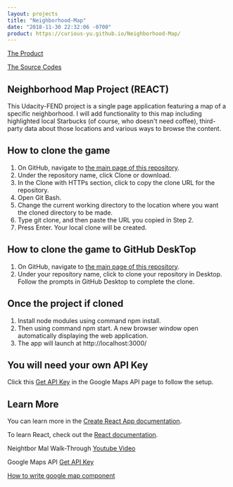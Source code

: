 ```yaml
---
layout: projects
title: "Neighborhood-Map"
date: "2018-11-30 22:32:06 -0700"
product: https://curious-yu.github.io/Neighborhood-Map/
---
```



[The Product](https://curious-yu.github.io/Neighborhood-Map/)

[The Source Codes](https://github.com/Curious-Yu/Neighborhood-Map)



## Neighborhood Map Project (REACT)

This Udacity-FEND project is a single page application featuring a map of a specific neighborhood. I will add functionality to this map including highlighted local Starbucks (of course, who doesn't need coffee), third-party data about those locations and various ways to browse the content.

## How to clone the game

  1. On GitHub, navigate to [the main page of this repository](https://github.com/Curious-Yu/Neighborhood-Map).
  2. Under the repository name, click Clone or download.
  3. In the Clone with HTTPs section, click  to copy the clone URL for the repository.
  4. Open Git Bash.
  5. Change the current working directory to the location where you want the cloned directory to be made.
  6. Type git clone, and then paste the URL you copied in Step 2.
  7. Press Enter. Your local clone will be created.

## How to clone the game to GitHub DeskTop

  1. On GitHub, navigate to [the main page of this repository](https://github.com/Curious-Yu/Neighborhood-Map).
  2. Under your repository name, click  to clone your repository in Desktop. Follow the prompts in GitHub Desktop to complete the clone.

## Once the project if cloned

  1. Install node modules using command npm install.
  2. Then using command npm start. A new browser window open automatically displaying the web application.
  3. The app will launch at http://localhost:3000/

## You will need your own API Key

Click this [Get API Key](https://developers.google.com/maps/documentation/javascript/get-api-key) in the Google Maps API page to follow the setup.

## Learn More

You can learn more in the [Create React App documentation](https://facebook.github.io/create-react-app/docs/getting-started).

To learn React, check out the [React documentation](https://reactjs.org/).

Neightbor Mal Walk-Through [Youtube Video](https://www.youtube.com/channel/UCcWSbBe_s-T_gZRnqFbtyIA)

Google Maps API [Get API Key](https://developers.google.com/maps/documentation/javascript/get-api-key)

[How to write google map component](https://www.fullstackreact.com/articles/how-to-write-a-google-maps-react-component/)
